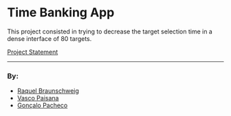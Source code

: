 # Time Banking App

This project consisted in trying to decrease the target selection time in a dense interface of 80 targets.

[Project Statement](docs/bake-off-2.pdf)

___
### By:
- [Raquel Braunschweig](https://github.com/iquelli)
- [Vasco Paisana](https://github.com/vascopaisana)
- [Gonçalo Pacheco](https://github.com/Oxyz)
